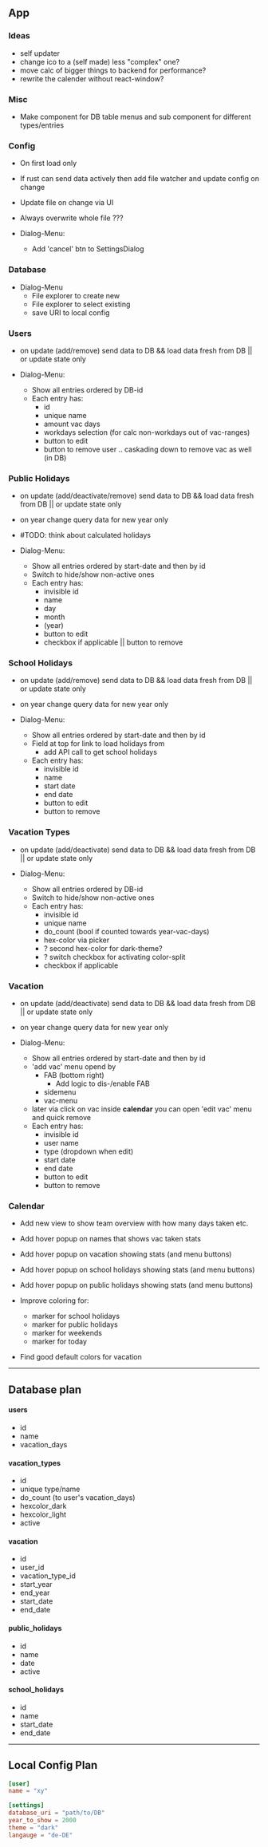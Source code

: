 ## App

### Ideas

- self updater
- change ico to a (self made) less "complex" one?
- move calc of bigger things to backend for performance?
- rewrite the calender without react-window?

### Misc

- Make component for DB table menus and sub component for different types/entries

### Config

- On first load only
- If rust can send data actively then add file watcher and update config on change
- Update file on change via UI
- Always overwrite whole file ???

- Dialog-Menu:
  - Add 'cancel' btn to SettingsDialog

### Database

- Dialog-Menu
  - File explorer to create new
  - File explorer to select existing  
  - save URI to local config

### Users

- on update (add/remove) send data to DB
  && load data fresh from DB || or update state only

- Dialog-Menu:
  - Show all entries ordered by DB-id
  - Each entry has:
    - id
    - unique name
    - amount vac days
    - workdays selection (for calc non-workdays out of vac-ranges)
    - button to edit
    - button to remove user .. caskading down to remove vac as well (in DB)

### Public Holidays

- on update (add/deactivate/remove) send data to DB
  && load data fresh from DB || or update state only
- on year change query data for new year only
- #TODO: think about calculated holidays

- Dialog-Menu:
  - Show all entries ordered by start-date and then by id
  - Switch to hide/show non-active ones
  - Each entry has:
    - invisible id
    - name
    - day
    - month
    - (year)
    - button to edit
    - checkbox if applicable || button to remove

### School Holidays

- on update (add/remove) send data to DB
  && load data fresh from DB || or update state only
- on year change query data for new year only

- Dialog-Menu:
  - Show all entries ordered by start-date and then by id
  - Field at top for link to load holidays from
    - add API call to get school holidays
  - Each entry has:
    - invisible id
    - name
    - start date
    - end date
    - button to edit
    - button to remove

### Vacation Types

- on update (add/deactivate) send data to DB
  && load data fresh from DB || or update state only

- Dialog-Menu:
  - Show all entries ordered by DB-id
  - Switch to hide/show non-active ones
  - Each entry has:
    - invisible id
    - unique name
    - do_count (bool if counted towards year-vac-days)
    - hex-color via picker
    - ? second hex-color for dark-theme?
    - ? switch checkbox for activating color-split
    - checkbox if applicable

### Vacation

- on update (add/deactivate) send data to DB
  && load data fresh from DB || or update state only
- on year change query data for new year only

- Dialog-Menu:
  - Show all entries ordered by start-date and then by id
  - 'add vac' menu opend by
    - FAB (bottom right)
      - Add logic to dis-/enable FAB
    - sidemenu
    - vac-menu
  - later via click on vac inside **calendar**
    you can open 'edit vac' menu and quick remove
  - Each entry has:
    - invisible id
    - user name
    - type (dropdown when edit)
    - start date
    - end date
    - button to edit
    - button to remove

### Calendar

- Add new view to show team overview with how many days taken etc.
- Add hover popup on names that shows vac taken stats
- Add hover popup on vacation showing stats (and menu buttons)
- Add hover popup on school holidays showing stats (and menu buttons)
- Add hover popup on public holidays showing stats (and menu buttons)

- Improve coloring for:
  - marker for school holidays
  - marker for public holidays
  - marker for weekends
  - marker for today
- Find good default colors for vacation

---

## Database plan

#### users

- id
- name
- vacation_days

#### vacation_types

- id
- unique type/name
- do_count (to user's vacation_days)
- hexcolor_dark
- hexcolor_light
- active

#### vacation

- id
- user_id
- vacation_type_id
- start_year
- end_year
- start_date
- end_date

#### public_holidays

- id
- name
- date
- active

#### school_holidays

- id
- name
- start_date
- end_date

---

## Local Config Plan

```toml
[user]
name = "xy"

[settings]
database_uri = "path/to/DB"
year_to_show = 2000
theme = "dark"
langauge = "de-DE"
```
